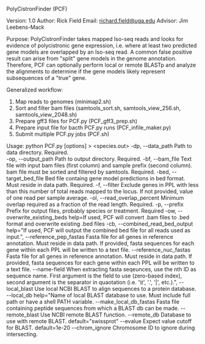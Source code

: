 PolyCistronFinder (PCF)

Version: 1.0
Author: Rick Field
Email: richard.field@uga.edu
Advisor: Jim Leebens-Mack

Purpose: PolyCistronFinder takes mapped Iso-seq reads and looks for evidence of
polycistronic gene expression, i.e. where at least two predicted gene models are 
overlapped by an Iso-seq read. A common false positive result can arise from "split" 
gene models in the genome annotation. Therefore, PCF can optionally perform local 
or remote BLASTp and analyze the alignments to determine if the gene models likely 
represent subsequences of a "true" gene.

Generalized workflow:
1. Map reads to genomes (minimap2.sh)
2. Sort and filter bam files (samtools_sort.sh, samtools_view_256.sh, samtools_view_2048.sh)
3. Prepare gff3 files for PCF.py (PCF_gff3_prep.sh)
4. Prepare input file for bacth PCF.py runs (PCF_infile_maker.py)
5. Submit multiple PCF.py jobs (PCF.sh)

Usage: python PCF.py [options] > <species.out>
-dp,
--data_path			Path to data directory. Required.	
-op,
--output_path			Path to output directory. Required.
-bf, 
--bam_file			Text file with input bam files (first column) and sample prefix (second column). 
				bam file must be sorted and filtered by samtools. Required.
-bed, 
--target_bed_file		Bed file containg gene model predictions in bed format. Must reside in data path. Required.
-f, 
--filter			Exclude genes in PPL with less than this number of total reads mapped to the locus. 
				If not provided, value of one read per sample average.
-ol, 
--read_overlap_percent		Minimum overlap required as a fraction of the read length. Required.
-p, 
--prefix			Prefix for output files, probably species or treatment. Required
-ow, 
--overwrite_existing_beds	help=If used, PCF will convert .bam files to .bed format and overwrite existing .bed files
-cb, 
--combined_read_bed_output	help="If used, PCF will output the combined bed file for all reads used as input.",
--reference_pep_fastas		Fasta file for all genes in reference annotation. Must reside in data path. If provided, 
				fasta sequences for each gene within each PPL will be written to a text file.
--reference_nuc_fastas		Fasta file for all genes in reference annotation. Must reside in data path. If provided, 
				fasta sequences for each gene within each PPL will be written to a text file.
--name-field			When extracting fasta seqeunces, use the nth ID as sequence name. First argument is the field 
				to use (zero-based index), second argument is the separator in quaotation (i.e. '\t', '.', '|', etc.).",
--local_blast			Use local NCBI BLAST to align sequences to a protein database.
--local_db			help="Name of local BLAST database to use. Must include full path or have a shell PATH variable.
--make_local_db_fastas		Fasta file containing peptide sequences from which a BLAST db can be made.
--remote_blast			Use NCBI remote BLAST function.
--remote_db			Database to use with remote BLAST. default="swissprot"
--evalue			Expect value cutoff for BLAST. default=1e-20
--chrom_ignore			Chromosome ID to ignore during intersecting.

